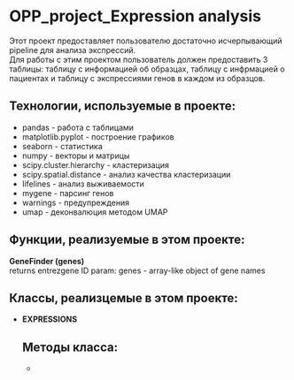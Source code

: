 # OPP_project_Expression analysis  
Этот проект предоставляет пользователю достаточно исчерпывающий pipeline для анализа экспрессий.  
Для работы с этим проектом пользователь должен предоставить 3 таблицы: таблицу с информацией об образцах, таблицу с инфрмацией о пациентах и таблицу с экспрессиями генов в каждом из образцов.  
## Технологии, используемые в проекте:

- pandas - работа с таблицами
- matplotlib.pyplot - построение графиков
- seaborn - статистика
- numpy - векторы и матрицы
- scipy.cluster.hierarchy - кластеризация
- scipy.spatial.distance - анализ качества кластеризации
- lifelines - анализ выживаемости
- mygene - парсинг генов
- warnings - предупреждения
- umap - деконвалюция методом UMAP 
 
## Функции, реализуемые в этом проекте:
**GeneFinder (genes)**  
returns entrezgene ID
param:
genes - array-like object of gene names  
  
## Классы, реализцемые в этом проекте:  
- **EXPRESSIONS**  
  ## Методы класса:
  - 
